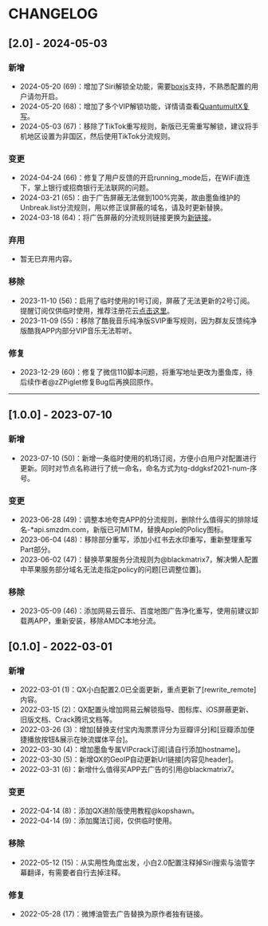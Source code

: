 # CHANGELOG

## [2.0] - 2024-05-03
### 新增
- 2024-05-20 (69)：增加了Siri解锁全功能，需要[boxjs](https://boxjs.com)支持，不熟悉配置的用户请勿开启。
- 2024-05-20 (68)：增加了多个VIP解锁功能，详情请查看[QuantumultX复写](https://github.com/some/repo)。
- 2024-05-03 (67)：移除了TikTok重写规则，新版已无需重写解锁，建议将手机地区设置为非国区，然后使用TikTok分流规则。

### 变更
- 2024-04-24 (66)：修复了用户反馈的开启running_mode后，在WiFi直连下，掌上银行或招商银行无法联网的问题。
- 2024-03-21 (65)：由于广告屏蔽无法做到100%完美，故由墨鱼维护的Unbreak.list分流规则，用以修正误屏蔽的域名，请及时更新替换。
- 2024-03-18 (64)：将广告屏蔽的分流规则链接更换为[新链接](https://new.link/source)。

### 弃用
- 暂无已弃用内容。

### 移除
- 2023-11-10 (56)：启用了临时使用的1号订阅，屏蔽了无法更新的2号订阅。提醒订阅仅供临时使用，推荐注册花云[点击这里](https://shrtm.nu/gCi)。
- 2023-11-09 (55)：移除了酷我音乐纯净版SVIP重写规则，因为群友反馈纯净版酷我APP内部分VIP音乐无法聆听。

### 修复
- 2023-12-29 (60)：修复了微信110脚本问题，将重写地址更改为墨鱼库，待后续作者@zZPiglet修复Bug后再换回原作。

---

## [1.0.0] - 2023-07-10
### 新增
- 2023-07-10 (50)：新增一条临时使用的机场订阅，方便小白用户对配置进行更新。同时对节点名称进行了统一命名，命名方式为tg-ddgksf2021-num-序号。

### 变更
- 2023-06-28 (49)：调整本地夸克APP的分流规则，删除什么值得买的排除域名-*api.smzdm.com，新版已可MITM，替换Apple的Policy图标。
- 2023-06-04 (48)：移除部分重写，添加小红书去水印重写，重新整理重写Part部分。
- 2023-06-02 (47)：替换苹果服务分流规则为@blackmatrix7，解决懒人配置中苹果服务部分域名无法走指定policy的问题[已调整位置]。

### 移除
- 2023-05-09 (46)：添加网易云音乐、百度地图广告净化重写，使用前建议卸载两APP，重新安装，移除AMDC本地分流。

## [0.1.0] - 2022-03-01
### 新增
- 2022-03-01 (1)：QX小白配置2.0已全面更新，重点更新了[rewrite_remote]内容。
- 2022-03-15 (2)：QX配置头增加网易云解锁指导、图标库、iOS屏蔽更新、旧版文档、Crack腾讯文档等。
- 2022-03-26 (3)：增加[替换支付宝内淘票票评分为豆瓣评分]和[豆瓣添加便捷播放按钮&展示在映流媒体平台]。
- 2022-03-30 (4)：增加墨鱼专属VIPcrack订阅[请自行添加hostname]。
- 2022-03-30 (5)：新增QX的GeoIP自动更新Url链接[内容见header]。
- 2022-03-31 (6)：新增什么值得买APP去广告的引用@blackmatrix7。

### 变更
- 2022-04-14 (8)：添加QX进阶版使用教程@kopshawn。
- 2022-04-14 (9)：添加魔法订阅，仅供临时使用。

### 移除
- 2022-05-12 (15)：从实用性角度出发，小白2.0配置注释掉Siri搜索与油管字幕翻译，有需要者自行去掉注释。

### 修复
- 2022-05-28 (17)：微博油管去广告替换为原作者独有链接。
